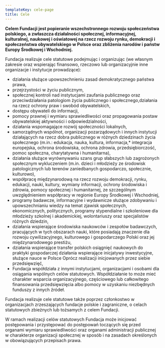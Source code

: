 ```yaml
---
templateKey: cele-page
title: Cele
---
```

**Celem Fundacji jest popieranie wszechstronnego rozwoju społeczeństwa polskiego, a zwłaszcza działalności społecznej, informacyjnej, kulturalnej, naukowej i oświatowej na rzecz rozwoju rynku, demokracji i społeczeństwa obywatelskiego w Polsce oraz zbliżenia narodów i państw Europy Środkowej i Wschodniej.**

Fundacja realizuje cele statutowe podejmując i organizując (we własnym zakresie oraz wspierając finansowo, rzeczowo lub organizacyjnie inne organizacje i instytucje prowadzące):

* działania służące upowszechnieniu zasad demokratycznego państwa prawa, 
* przejrzystości w życiu publicznym, 
* społecznej kontroli nad instytucjami zaufania publicznego oraz przeciwdziałania patologiom życia publicznego i społecznego,działania na rzecz ochrony praw i swobód obywatelskich,
* dostępu obywateli do informacji, 
* pomocy prawnej i wymiaru sprawiedliwości oraz propagowania postaw obywatelskiej aktywności i odpowiedzialności, 
* działania wspomagające rozwój społeczności lokalnych, 
* samorządnych wspólnot, organizacji pozarządowych i innych instytucji działających na rzecz dobra publicznego w różnych dziedzinach życia społecznego (m.in.: edukacja, nauka, kultura, informacja,* integracja europejska, ochrona środowiska, ochrona zdrowia, przedsiębiorczość, pomoc społeczna, charytatywna i humanitarna), 
* działania służące wyrównywaniu szans grup słabszych lub zagrożonych społecznym wykluczeniem (m.in. dzieci i młodzieży ze środowisk patologicznych lub terenów zaniedbanych gospodarczo, społecznie, kulturowo), 
* współpracę międzynarodową na rzecz rozwoju demokracji, rynku, edukacji, nauki, kultury, wymiany informacji, ochrony środowiska i zdrowia, pomocy społecznej i humanitarnej, ze szczególnym uwzględnieniem współpracy w regionie Europy Środkowej i Wschodniej,
* programy badawcze, informacyjne i wydawnicze służące zdobywaniu i upowszechnianiu wiedzy na temat zjawisk społecznych, ekonomicznych, politycznych, programy stypendialne i szkoleniowe dla młodzieży szkolnej i akademickiej, wolontariuszy oraz specjalistów różnych dziedzin,
* działania wspierające środowiska naukowców i zespołów badawczych, pracujących w tych obszarach nauki, które posiadają znaczenie dla rozwoju cywilizacyjnego, kulturowego i gospodarczego Polski oraz jej międzynarodowego prestiżu, 
* działania wspierające transfer polskich osiągnięć naukowych do praktyki gospodarczej działania wspierające inicjatywy inwestycyjne, służące nauce w Polsce Oprócz realizacji inicjowanych przez siebie przedsięwzięć, 
* Fundacja współdziała z innymi instytucjami, organizacjami i osobami dla osiągania wspólnych celów statutowych. Współdziałanie to może mieć charakter wsparcia organizacyjnego, częściowego lub całkowitego finansowania przedsięwzięcia albo pomocy w uzyskaniu niezbędnych funduszy z innych źródeł.

Fundacja realizuje cele statutowe także poprzez członkostwo w organizacjach zrzeszających fundacje polskie i zagraniczne, o celach statutowych zbieżnych lub tożsamych z celem Fundacji.

W ramach realizacji celów statutowych Fundacja może inicjować postępowania i przystępować do postępowań toczących się przed organami wymiaru sprawiedliwości oraz organami administracji publicznej w charakterze organizacji społecznej w sposób i na zasadach określonych w obowiązujących przepisach prawa.
